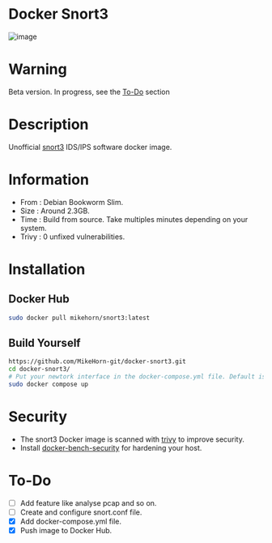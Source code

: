 # Docker Snort3

![image](https://github.com/MikeHorn-git/docker-snort3/assets/123373126/b822ff3c-d7d5-4f7d-97a0-9e937d4fef7b)

# Warning
Beta version. In progress, see the [To-Do](https://github.com/MikeHorn-git/docker-snort3?tab=readme-ov-file#to-do) section

# Description
Unofficial [snort3](https://www.snort.org/snort3) IDS/IPS software docker image.

# Information
* From : Debian Bookworm Slim.
* Size : Around 2.3GB.
* Time : Build from source. Take multiples minutes depending on your system.
* Trivy : 0 unfixed vulnerabilities.

# Installation
## Docker Hub
```bash
sudo docker pull mikehorn/snort3:latest
```

## Build Yourself
```bash
https://github.com/MikeHorn-git/docker-snort3.git
cd docker-snort3/
# Put your newtork interface in the docker-compose.yml file. Default is eth0.
sudo docker compose up
```

# Security
* The snort3 Docker image is scanned with [trivy](https://github.com/aquasecurity/trivy) to improve security.
* Install [docker-bench-security](https://github.com/docker/docker-bench-security) for hardening your host.

# To-Do
- [ ] Add feature like analyse pcap and so on.
- [ ] Create and configure snort.conf file.
- [x] Add docker-compose.yml file.
- [x] Push image to Docker Hub.
